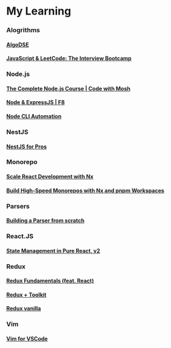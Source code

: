 # My Learning

### Alogrithms
#### [AlgoDSE](https://github.com/DungGramer/learning/tree/AlgoDSE)
#### [JavaScript & LeetCode: The Interview Bootcamp](https://github.com/DungGramer/learning/tree/LeetCode_JS)

### Node.js
#### [The Complete Node.js Course | Code with Mosh](https://github.com/DungGramer/learning/tree/learn-node/code-with-mosh)
#### [Node & ExpressJS | F8](https://github.com/DungGramer/learning/tree/learn-node/f8)
#### [Node CLI Automation](https://github.com/DungGramer/learning/tree/node-cli-automation)

### NestJS
#### [NestJS for Pros](https://github.com/DungGramer/learning/tree/nestjs-for-pros)

### Monorepo
#### [Scale React Development with Nx](https://github.com/DungGramer/learning/tree/monorepo/scale-react-development-with-nx)
#### [Build High-Speed Monorepos with Nx and pnpm Workspaces](https://github.com/DungGramer/learning/tree/monorepo/build-high-speed-monorepos-with-nx-and-pnpm-workspaces)

### Parsers
#### [Building a Parser from scratch](https://github.com/DungGramer/learning/tree/Building_a_Parser_from_scratch)

### React.JS
#### [State Management in Pure React, v2](https://github.com/DungGramer/learning/tree/State_Management_in_Pure_React)  

### Redux
#### [Redux Fundamentals (feat. React)](https://github.com/DungGramer/learning/tree/redux_fundamentals)
#### [Redux + Toolkit](https://github.com/DungGramer/learning/tree/learn-redux/todo-app-redux)
#### [Redux vanilla](https://github.com/DungGramer/learning/tree/learn-redux/redux-pure-js)


### Vim
#### [Vim for VSCode](https://github.com/DungGramer/learning/tree/vim_for_vscode)
